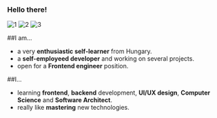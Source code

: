 ### Hello there! 

![1](https://i.ibb.co/Tk9Gnkw/uiux.png "1") ![2](https://i.ibb.co/F4pdGw2/frontend.png "2") ![3](https://i.ibb.co/XkD31Vr/backend.png "3")

##I am...
- a very **enthusiastic self-learner** from Hungary.
- a **self-employeed developer** and working on several projects.
- open for a **Frontend engineer** position.

##I...
- learning **frontend**, **backend** development, **UI/UX design**, **Computer Science** and **Software Architect**.
- really like **mastering** new technologies.
